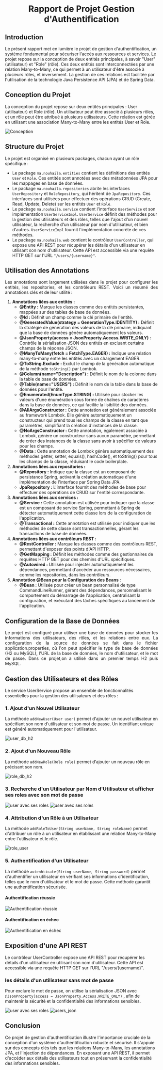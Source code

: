 <h1 style="text-align: center;">Rapport de Projet Gestion d'Authentification</h1>

<h2>Introduction</h2>
<p>Le présent rapport met en lumière le projet de gestion d'authentification, un système fondamental pour sécuriser l'accès aux ressources et services. Le projet repose sur la conception de deux entités principales, à savoir "User" (utilisateur) et "Role" (rôle). Ces deux entités sont interconnectées par une relation Many-to-Many, ce qui permet à un utilisateur d'être associé à plusieurs rôles, et inversement. La gestion de ces relations est facilitée par 
l'utilisation de la technologie Java Persistence API (JPA) et de Spring Data. </p>

<h2>Conception du Projet</h2>
<p >La conception du projet repose sur deux entités principales :
User (utilisateur) et Role (rôle). Un utilisateur peut être associé à 
plusieurs rôles, et un rôle peut être attribué à plusieurs utilisateurs. 
Cette relation est gérée en utilisant une association Many-to-Many entre 
les entités User et Role.</p>
<img src="captures/conception.PNG" alt="Conception">
<h2>Structure du Projet</h2>
  <p>Le projet est organisé en plusieurs packages, chacun ayant un rôle spécifique :</p>
  <ul>
    <li>Le package <code>ma.nouhaila.entities</code> contient les définitions des entités <code>User</code> et <code>Role</code>. Ces entités sont annotées avec des métadonnées JPA pour les mappages en base de données.</li>
    <li>Le package <code>ma.nouhaila.repositories</code> abrite les interfaces <code>UserRepository</code> et <code>RoleRepository</code>, qui héritent de <code>JpaRepository</code>. Ces interfaces sont utilisées pour effectuer des opérations CRUD (Create, Read, Update, Delete) sur les entités <code>User</code> et <code>Role</code>.</li>
    <li>Le package <code>ma.nouhaila.service</code> contient l'interface <code>UserService</code> et son implémentation <code>UserServiceImpl</code>. <code>UserService</code> définit des méthodes pour la gestion des utilisateurs et des rôles, telles que l'ajout d'un nouvel utilisateur, la recherche d'un utilisateur par nom d'utilisateur, et bien d'autres. <code>UserServiceImpl</code> fournit l'implémentation concrète de ces méthodes.</li>
    <li>Le package <code>ma.nouhaila.web</code> contient le contrôleur <code>UserController</code>, qui expose une API REST pour récupérer les détails d'un utilisateur en utilisant son nom d'utilisateur. Cette API est accessible via une requête HTTP GET sur l'URL <code>"/users/{username}"</code>.</li>
  </ul>

<h2>Utilisation des Annotations</h2>
<p style="text-align: justify; text-justify: inter-word;">Les annotations sont largement utilisées dans le projet pour configurer les entités, les repositories, et les contrôleurs REST. Voici un résumé des annotations clés et de leur utilité :</p>
<ol>
  <li><strong>Annotations liées aux entités :</strong>
    <ul>
      <li><strong>@Entity :</strong> Marque les classes comme des entités persistantes, mappées sur des tables de base de données.</li>
      <li><strong>@Id :</strong> Définit un champ comme la clé primaire de l'entité.</li>
      <li><strong>@GeneratedValue(strategy = GenerationType.IDENTITY) :</strong> Définit la stratégie de génération des valeurs de la clé primaire, indiquant que la base de données génère automatiquement les valeurs.</li>
      <li><strong>@JsonProperty(access = JsonProperty.Access.WRITE_ONLY) :</strong> Contrôle la sérialisation JSON des entités en excluant certains champs de la réponse JSON.</li>
      <li><strong>@ManyToMany(fetch = FetchType.EAGER) :</strong> Indique une relation many-to-many entre les entités avec un chargement EAGER.</li>
      <li><strong>@ToString.Exclude :</strong> Exclut le champ de la génération automatique de la méthode <code>toString()</code> par Lombok.</li>
      <li><strong>@Column(name="Description") :</strong> Définit le nom de la colonne dans la table de base de données.</li>
      <li><strong>@Table(name="USERS") :</strong> Définit le nom de la table dans la base de données pour l'entité.</li>
      <li><strong>@Enumerated(EnumType.STRING) :</strong> Utilisée pour stocker les valeurs d'une énumération sous forme de chaînes de caractères dans la base de données, ce qui facilite la lisibilité des données.</li>
      <li><strong>@AllArgsConstructor :</strong> Cette annotation est généralement associée au framework Lombok. Elle génère automatiquement un constructeur qui prend tous les champs de la classe en tant que paramètres, simplifiant la création d'instances de la classe.</li>
      <li><strong>@NoArgsConstructor :</strong> Cette annotation, également associée à Lombok, génère un constructeur sans aucun paramètre, permettant de créer des instances de la classe sans avoir à spécifier de valeurs pour les champs.</li>
      <li><strong>@Data :</strong> Cette annotation de Lombok génère automatiquement des méthodes getter, setter, equals(), hashCode(), et toString() pour tous les champs de la classe, réduisant le code boilerplate.</li>
    </ul>
  </li>
  <li><strong>Annotations liées aux repositories :</strong>
    <ul>
      <li><strong>@Repository :</strong> Indique que la classe est un composant de persistance Spring, activant la création automatique d'une implémentation de l'interface par Spring Data JPA.</li>
      <li><strong>JpaRepository :</strong> L'interface fournit des méthodes de base pour effectuer des opérations de CRUD sur l'entité correspondante.</li>
    </ul>
  </li>
  <li><strong>Annotations liées aux services :</strong>
    <ul>
      <li><strong>@Service :</strong> Cette annotation est utilisée pour indiquer que la classe est un composant de service Spring, permettant à Spring de détecter automatiquement cette classe lors de la configuration de l'application.</li>
      <li><strong>@Transactional :</strong> Cette annotation est utilisée pour indiquer que les méthodes de cette classe sont transactionnelles, gérant les transactions de base de données.</li>
    </ul>
  </li>
  <li><strong>Annotations liées aux contrôleurs REST :</strong>
    <ul>
      <li><strong>@RestController :</strong> Marque les classes comme des contrôleurs REST, permettant d'exposer des points d'API HTTP.</li>
      <li><strong>@GetMapping :</strong> Définit les méthodes comme des gestionnaires de requêtes HTTP GET pour des chemins d'URL spécifiques.</li>
      <li><strong>@Autowired :</strong> Utilisée pour injecter automatiquement les dépendances, permettant d'accéder aux ressources nécessaires, comme les repositories, dans les contrôleurs.</li>
    </ul>
  </li>
  <li><strong>Annotation @Bean pour la Configuration des Beans :</strong>
    <ul>
      <li><strong>@Bean :</strong> Utilisée pour créer un bean personnalisé de type CommandLineRunner, gérant des dépendances, personnalisant le comportement du démarrage de l'application, centralisant la configuration, et exécutant des tâches spécifiques au lancement de l'application.</li>
    </ul>
  </li>
</ol>
<h2>Configuration de la Base de Données</h2>
<p style="text-align: justify; text-justify: inter-word;">Le projet est configuré pour utiliser 
une base de données pour stocker 
les informations des utilisateurs, des rôles, et les relations entre eux.
La configuration de la source de données se fait dans le fichier application.properties, 
où l'on peut spécifier le type de base de données (H2 ou MySQL), l'URL de la base de données,
le nom d'utilisateur, et le mot de passe. Dans ce projet,on a utilisé dans un premier temps H2 puis MySQL.</p>

<h2>Gestion des Utilisateurs et des Rôles</h2>
<p>Le service UserService propose un ensemble de fonctionnalités essentielles pour la gestion des utilisateurs et des rôles :</p>


<h3>1. Ajout d'un Nouvel Utilisateur</h3>
<p>La méthode <code>addNewUser(User user)</code> permet d'ajouter un nouvel
utilisateur en spécifiant son nom d'utilisateur et son mot de passe. Un identifiant
unique est généré automatiquement pour l'utilisateur.</p>
<img src="captures/user_h2.png" alt="user_db_h2">

<h3>2. Ajout d'un Nouveau Rôle</h3>
<p>La méthode <code>addNewRole(Role role)</code> permet d'ajouter un
nouveau rôle en précisant son nom.</p>
<img src="captures/role_h2.png" alt="role_db_h2">
<h3>3. Recherche d'un Utilisateur par Nom d'Utilisateur et afficher ses roles avec son mot de passe</h3>
<img src="captures/affich_psw.png" alt="user avec ses roles">
<img src="captures/user_json_psw.png" alt="user avec ses roles">

<h3>4. Attribution d'un Rôle à un Utilisateur</h3>
<p>La méthode <code>addRoleToUser(String userName, String roleName)</code>
permet d'attribuer un rôle à un utilisateur en établissant une relation Many-to-Many
entre l'utilisateur et le rôle.</p>
<img src="captures/role_user_h2.png" alt="role_user">


<h3>5. Authentification d'un Utilisateur</h3>
<p>La méthode <code>autenhticate(String userName, String password)</code> permet
d'authentifier un utilisateur en vérifiant ses informations d'identification,
telles que le nom d'utilisateur et le mot de passe. Cette méthode garantit une
authentification sécurisée.</p>
<h4> Authentification réussie</h4>
<img src="captures/affichage.png" alt="Authentification réussie">
<h4> Authentification en échec</h4>
<img src="captures/badCredential.png" alt="Authentification en échec">

<h2>Exposition d'une API REST</h2>
<p>Le contrôleur UserController expose une API REST pour 
récupérer les détails d'un utilisateur en utilisant son nom d'utilisateur.
Cette API est accessible via une requête HTTP GET sur l'URL "/users/{username}".</p>


<h3>les détails d'un utilisateur sans mot de passe</h3>
<p>Pour exclure le mot de passe, on utilise la sérialisation JSON avec <code>@JsonProperty(access = JsonProperty.Access.WRITE_ONLY)</code> , 
afin de maintenir la sécurité et la confidentialité des informations sensibles.</p>
<img src="captures/ne_pas_aff_psw.png" alt="user avec ses roles">
<img src="captures/user_json.png" alt="users_json">
<h2>Conclusion</h2>
<p>Ce projet de gestion d'authentification illustre l'importance cruciale 
de la conception d'un système d'authentification robuste et sécurisé. Il s'appuie
sur des concepts clés tels que les relations Many-to-Many, les annotations JPA, et l'injection de dépendances. En exposant une API REST, il permet d'accéder aux détails 
des utilisateurs tout en préservant la confidentialité des informations sensibles.</p>
